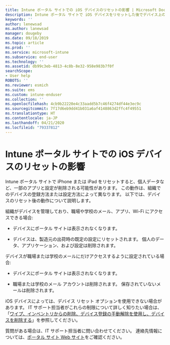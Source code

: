 ```yaml
---
title: Intune ポータル サイトでの iOS デバイスのリセットの影響 | Microsoft Docs
description: Intune ポータル サイトで iOS デバイスをリセットした後でデバイス上のデータがどうなるかについて説明します。
keywords: ''
author: lenewsad
ms.author: lanewsad
manager: dougeby
ms.date: 09/18/2019
ms.topic: article
ms.prod: ''
ms.service: microsoft-intune
ms.subservice: end-user
ms.technology: ''
ms.assetid: db99c3eb-4813-4c8b-8e32-958e983b7f0f
searchScope:
- User help
ROBOTS: ''
ms.reviewer: esmich
ms.suite: ems
ms.custom: intune-enduser
ms.collection: ''
ms.openlocfilehash: 4cb9b22220e4c33aadd5b7c46f4274df44e3ec9c
ms.sourcegitcommit: 7f17d6eb9dd41b031a6af4148863d2ffc4f49551
ms.translationtype: HT
ms.contentlocale: ja-JP
ms.lasthandoff: 04/21/2020
ms.locfileid: "79337812"
---
```

# <a name="effects-of-company-portal-ios-device-reset"></a>Intune ポータル サイトでの iOS デバイスのリセットの影響 

Intune ポータル サイトで iPhone または iPad をリセットすると、個人データなど、一部のアプリと設定が削除される可能性があります。 この動作は、組織でのデバイスの登録方法または設定方法によって異なります。 以下では、デバイスのリセット後の動作について説明します。  

組織がデバイスを管理しており、職場や学校のメール、アプリ、Wi-Fi にアクセスできる場合:

- デバイスにポータル サイトは表示されなくなります。  

- デバイスは、製造元の出荷時の既定の設定にリセットされます。 個人のデータ、アプリケーション、および設定は削除されます。

デバイスが職場または学校のメールにだけアクセスするように設定されている場合:

- デバイスにポータル サイトは表示されなくなります。  

- 職場または学校のメール アカウントは削除されます。 保存されていないメールは削除されます。   

iOS デバイスによっては、デバイス リセット オプションを使用できない場合があります。 IT サポート担当者がこれらの制限について詳しく知りたい場合は、「[ワイプ、インベントリからの削除、デバイス登録の手動解除を使用し、デバイスを削除する](https://docs.microsoft.com/intune/devices-wipe)」を参照してください。  

質問がある場合は、IT サポート担当者に問い合わせてください。 連絡先情報については、[ポータル サイト Web サイト](https://go.microsoft.com/fwlink/?linkid=2010980)をご確認ください。
